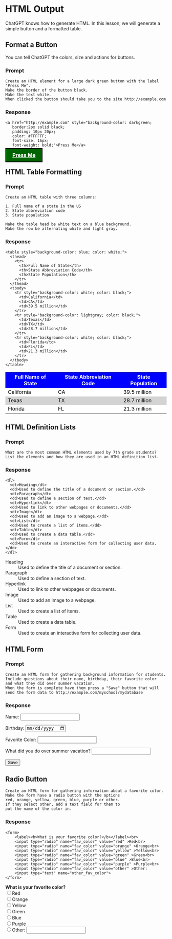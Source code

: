 # HTML Output

ChatGPT knows how to generate HTML.  In this lesson, we will generate a simple button and a formatted table.

## Format a Button

You can tell ChatGPT the colors, size and actions for buttons.

### Prompt

```
Create an HTML element for a large dark green button with the label "Press Me".
Make the border of the button black.
Make the text white.
When clicked the button should take you to the site http://example.com
```

### Response

```
<a href="http://example.com" style="background-color: darkgreen; 
   border:2px solid black;
   padding: 10px 20px;
   color: #FFFFFF;
   font-size: 16px; 
   font-weight: bold;">Press Me</a>
```

<a href="http://example.com" style="background-color: darkgreen; border:2px solid black; padding: 10px 20px; color: #FFFFFF; font-size: 16px; font-weight: bold;">Press Me</a>

## HTML Table Formatting

### Prompt

```
Create an HTML table with three columns:

1. Full name of a state in the US
2. State abbreviation code
3. State population

Make the table head be white text on a blue background.
Make the row be alternating white and light gray.
```

### Response

```
<table style="background-color: blue; color: white;">
  <thead>
    <tr>
      <th>Full Name of State</th>
      <th>State Abbreviation Code</th>
      <th>State Population</th>
    </tr>
  </thead>
  <tbody>
    <tr style="background-color: white; color: black;">
      <td>California</td>
      <td>CA</td>
      <td>39.5 million</td>
    </tr>
    <tr style="background-color: lightgray; color: black;">
      <td>Texas</td>
      <td>TX</td>
      <td>28.7 million</td>
    </tr>
    <tr style="background-color: white; color: black;">
      <td>Florida</td>
      <td>FL</td>
      <td>21.3 million</td>
    </tr>
  </tbody>
</table>
```

<table style="background-color: blue; color: white;">
  <thead>
    <tr>
      <th>Full Name of State</th>
      <th>State Abbreviation Code</th>
      <th>State Population</th>
    </tr>
  </thead>
  <tbody>
    <tr style="background-color: white; color: black;">
      <td>California</td>
      <td>CA</td>
      <td>39.5 million</td>
    </tr>
    <tr style="background-color: lightgray; color: black;">
      <td>Texas</td>
      <td>TX</td>
      <td>28.7 million</td>
    </tr>
    <tr style="background-color: white; color: black;">
      <td>Florida</td>
      <td>FL</td>
      <td>21.3 million</td>
    </tr>
  </tbody>
</table>

## HTML Definition Lists

### Prompt

```
What are the most common HTML elements used by 7th grade students?
List the elements and how they are used in an HTML definition list.
```

### Response
```
<dl>
  <dt>Heading</dt>
  <dd>Used to define the title of a document or section.</dd>
  <dt>Paragraph</dt>
  <dd>Used to define a section of text.</dd>
  <dt>Hyperlink</dt>
  <dd>Used to link to other webpages or documents.</dd>
  <dt>Image</dt>
  <dd>Used to add an image to a webpage.</dd>
  <dt>List</dt>
  <dd>Used to create a list of items.</dd>
  <dt>Table</dt>
  <dd>Used to create a data table.</dd>
  <dt>Form</dt>
  <dd>Used to create an interactive form for collecting user data.</dd>
</dl>
```

<dl>
  <dt>Heading</dt>
  <dd>Used to define the title of a document or section.</dd>
  <dt>Paragraph</dt>
  <dd>Used to define a section of text.</dd>
  <dt>Hyperlink</dt>
  <dd>Used to link to other webpages or documents.</dd>
  <dt>Image</dt>
  <dd>Used to add an image to a webpage.</dd>
  <dt>List</dt>
  <dd>Used to create a list of items.</dd>
  <dt>Table</dt>
  <dd>Used to create a data table.</dd>
  <dt>Form</dt>
  <dd>Used to create an interactive form for collecting user data.</dd>
</dl>

## HTML Form

### Prompt

```
Create an HTML form for gathering background information for students.
Include questions about their name, birthday, their favorite color
and what they did over summer vacation.
When the form is complete have them press a "Save" button that will
send the form data to http://example.com/myschool/mydatabase
```

### Response

<form action="http://example.com/myschool/mydatabase" method="post">
  <p>
    <label>Name:</label>
    <input type="text" name="name" />
  </p>
  <p>
    <label>Birthday:</label>
    <input type="date" name="birthday" />
  </p>
  <p>
    <label>Favorite Color:</label>
    <input type="text" name="fav_color" />
  </p>
  <p>
    <label>What did you do over summer vacation?</label>
    <input type="text" name="summer_vacation" />
  </p>
  <input type="submit" value="Save" />
</form>

## Radio Button

```
Create an HTML form for gathering information about a favorite color.
Make the form have a radio button with the options 
red, orange, yellow, green, blue, purple or other.
If they select other, add a text field for them to
put the name of the color in.
```

### Response

```
<form>
    <label><b>What is your favorite color?</b></label><br>
    <input type="radio" name="fav_color" value="red" >Red<br>
    <input type="radio" name="fav_color" value="orange" >Orange<br>
    <input type="radio" name="fav_color" value="yellow" >Yellow<br>
    <input type="radio" name="fav_color" value="green" >Green<br>
    <input type="radio" name="fav_color" value="blue" >Blue<br>
    <input type="radio" name="fav_color" value="purple" >Purple<br>
    <input type="radio" name="fav_color" value="other" >Other:
    <input type="text" name="other_fav_color">
</form>
```

<form>
    <label><b>What is your favorite color?</b></label><br>
    <input type="radio" name="fav_color" value="red" >Red<br>
    <input type="radio" name="fav_color" value="orange" >Orange<br>
    <input type="radio" name="fav_color" value="yellow" >Yellow<br>
    <input type="radio" name="fav_color" value="green" >Green<br>
    <input type="radio" name="fav_color" value="blue" >Blue<br>
    <input type="radio" name="fav_color" value="purple" >Purple<br>
    <input type="radio" name="fav_color" value="other" >Other:
    <input type="text" name="other_fav_color">
</form>